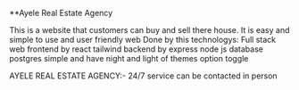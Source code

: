 **Ayele Real Estate Agency

This is a website that customers can buy and sell there house.
It is easy and simple to use and user friendly web 
Done by this technologys:
  Full stack web 
  frontend by react tailwind
  backend by express node js
  database postgres
simple and have night and light of themes option toggle 

AYELE REAL ESTATE AGENCY:-
        24/7 service
        can be contacted in person
        

